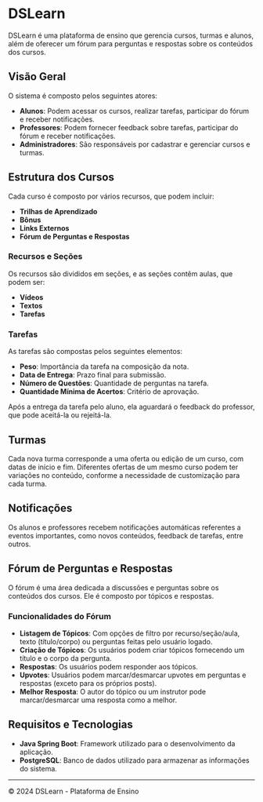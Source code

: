 # DSLearn

DSLearn é uma plataforma de ensino que gerencia cursos, turmas e alunos, além de oferecer um fórum para perguntas e respostas sobre os conteúdos dos cursos.

## Visão Geral

O sistema é composto pelos seguintes atores:

- **Alunos**: Podem acessar os cursos, realizar tarefas, participar do fórum e receber notificações.
- **Professores**: Podem fornecer feedback sobre tarefas, participar do fórum e receber notificações.
- **Administradores**: São responsáveis por cadastrar e gerenciar cursos e turmas.

## Estrutura dos Cursos

Cada curso é composto por vários recursos, que podem incluir:

- **Trilhas de Aprendizado**
- **Bônus**
- **Links Externos**
- **Fórum de Perguntas e Respostas**

### Recursos e Seções

Os recursos são divididos em seções, e as seções contêm aulas, que podem ser:

- **Vídeos**
- **Textos**
- **Tarefas**

### Tarefas

As tarefas são compostas pelos seguintes elementos:

- **Peso**: Importância da tarefa na composição da nota.
- **Data de Entrega**: Prazo final para submissão.
- **Número de Questões**: Quantidade de perguntas na tarefa.
- **Quantidade Mínima de Acertos**: Critério de aprovação.

Após a entrega da tarefa pelo aluno, ela aguardará o feedback do professor, que pode aceitá-la ou rejeitá-la.

## Turmas

Cada nova turma corresponde a uma oferta ou edição de um curso, com datas de início e fim. Diferentes ofertas de um mesmo curso podem ter variações no conteúdo, conforme a necessidade de customização para cada turma.

## Notificações

Os alunos e professores recebem notificações automáticas referentes a eventos importantes, como novos conteúdos, feedback de tarefas, entre outros.

## Fórum de Perguntas e Respostas

O fórum é uma área dedicada a discussões e perguntas sobre os conteúdos dos cursos. Ele é composto por tópicos e respostas.

### Funcionalidades do Fórum

- **Listagem de Tópicos**: Com opções de filtro por recurso/seção/aula, texto (título/corpo) ou perguntas feitas pelo usuário logado.
- **Criação de Tópicos**: Os usuários podem criar tópicos fornecendo um título e o corpo da pergunta.
- **Respostas**: Os usuários podem responder aos tópicos.
- **Upvotes**: Usuários podem marcar/desmarcar upvotes em perguntas e respostas (exceto para os próprios posts).
- **Melhor Resposta**: O autor do tópico ou um instrutor pode marcar/desmarcar uma resposta como a melhor.

## Requisitos e Tecnologias

- **Java Spring Boot**: Framework utilizado para o desenvolvimento da aplicação.
- **PostgreSQL**: Banco de dados utilizado para armazenar as informações do sistema.

---

© 2024 DSLearn - Plataforma de Ensino

